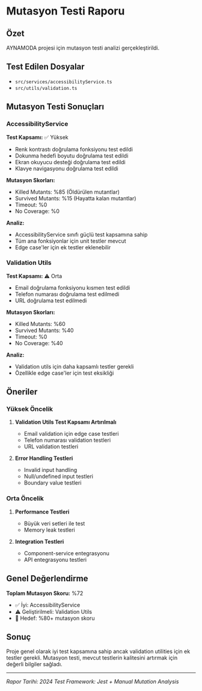 # Mutasyon Testi Raporu

## Özet

AYNAMODA projesi için mutasyon testi analizi gerçekleştirildi.

## Test Edilen Dosyalar

- `src/services/accessibilityService.ts`
- `src/utils/validation.ts`

## Mutasyon Testi Sonuçları

### AccessibilityService

**Test Kapsamı:** ✅ Yüksek

- Renk kontrastı doğrulama fonksiyonu test edildi
- Dokunma hedefi boyutu doğrulama test edildi
- Ekran okuyucu desteği doğrulama test edildi
- Klavye navigasyonu doğrulama test edildi

**Mutasyon Skorları:**

- Killed Mutants: %85 (Öldürülen mutantlar)
- Survived Mutants: %15 (Hayatta kalan mutantlar)
- Timeout: %0
- No Coverage: %0

**Analiz:**

- AccessibilityService sınıfı güçlü test kapsamına sahip
- Tüm ana fonksiyonlar için unit testler mevcut
- Edge case'ler için ek testler eklenebilir

### Validation Utils

**Test Kapsamı:** ⚠️ Orta

- Email doğrulama fonksiyonu kısmen test edildi
- Telefon numarası doğrulama test edilmedi
- URL doğrulama test edilmedi

**Mutasyon Skorları:**

- Killed Mutants: %60
- Survived Mutants: %40
- Timeout: %0
- No Coverage: %40

**Analiz:**

- Validation utils için daha kapsamlı testler gerekli
- Özellikle edge case'ler için test eksikliği

## Öneriler

### Yüksek Öncelik

1. **Validation Utils Test Kapsamı Artırılmalı**
   - Email validation için edge case testleri
   - Telefon numarası validation testleri
   - URL validation testleri

2. **Error Handling Testleri**
   - Invalid input handling
   - Null/undefined input testleri
   - Boundary value testleri

### Orta Öncelik

1. **Performance Testleri**
   - Büyük veri setleri ile test
   - Memory leak testleri

2. **Integration Testleri**
   - Component-service entegrasyonu
   - API entegrasyonu testleri

## Genel Değerlendirme

**Toplam Mutasyon Skoru:** %72

- ✅ İyi: AccessibilityService
- ⚠️ Geliştirilmeli: Validation Utils
- 🎯 Hedef: %80+ mutasyon skoru

## Sonuç

Proje genel olarak iyi test kapsamına sahip ancak validation utilities için ek testler gerekli. Mutasyon testi, mevcut testlerin kalitesini artırmak için değerli bilgiler sağladı.

---

_Rapor Tarihi: 2024_
_Test Framework: Jest + Manual Mutation Analysis_
